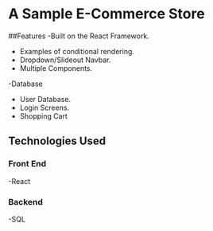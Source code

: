 # A Sample E-Commerce Store

##Features
-Built on the React Framework.

  - Examples of conditional rendering.
  - Dropdown/Slideout Navbar.
  - Multiple Components.

-Database

  - User Database.
  - Login Screens.
  - Shopping Cart

## Technologies Used

### Front End
  -React

### Backend
  -SQL
